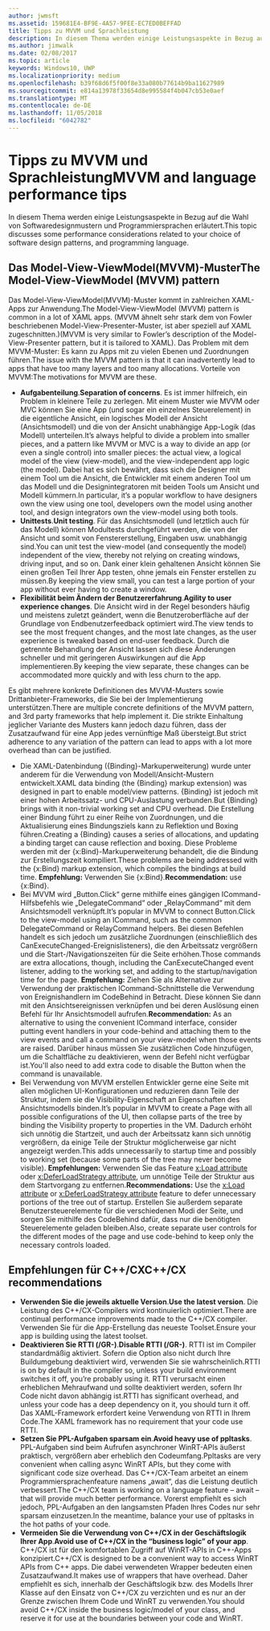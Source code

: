 ```yaml
---
author: jwmsft
ms.assetid: 159681E4-BF9E-4A57-9FEE-EC7ED0BEFFAD
title: Tipps zu MVVM und Sprachleistung
description: In diesem Thema werden einige Leistungsaspekte in Bezug auf die Wahl von Softwaredesignmustern und Programmiersprachen erläutert.
ms.author: jimwalk
ms.date: 02/08/2017
ms.topic: article
keywords: Windows10, UWP
ms.localizationpriority: medium
ms.openlocfilehash: b39f68d6f5f00f8e33a080b77614b9ba11627989
ms.sourcegitcommit: e814a13978f33654d8e995584f4b047cb53e0aef
ms.translationtype: MT
ms.contentlocale: de-DE
ms.lasthandoff: 11/05/2018
ms.locfileid: "6042782"
---
```

# <a name="mvvm-and-language-performance-tips"></a><span data-ttu-id="f12c1-104">Tipps zu MVVM und Sprachleistung</span><span class="sxs-lookup"><span data-stu-id="f12c1-104">MVVM and language performance tips</span></span>


<span data-ttu-id="f12c1-105">In diesem Thema werden einige Leistungsaspekte in Bezug auf die Wahl von Softwaredesignmustern und Programmiersprachen erläutert.</span><span class="sxs-lookup"><span data-stu-id="f12c1-105">This topic discusses some performance considerations related to your choice of software design patterns, and programming language.</span></span>

## <a name="the-model-view-viewmodel-mvvm-pattern"></a><span data-ttu-id="f12c1-106">Das Model-View-ViewModel(MVVM)-Muster</span><span class="sxs-lookup"><span data-stu-id="f12c1-106">The Model-View-ViewModel (MVVM) pattern</span></span>

<span data-ttu-id="f12c1-107">Das Model-View-ViewModel(MVVM)-Muster kommt in zahlreichen XAML-Apps zur Anwendung.</span><span class="sxs-lookup"><span data-stu-id="f12c1-107">The Model-View-ViewModel (MVVM) pattern is common in a lot of XAML apps.</span></span> <span data-ttu-id="f12c1-108">(MVVM ähnelt sehr stark dem von Fowler beschriebenen Model-View-Presenter-Muster, ist aber speziell auf XAML zugeschnitten.)</span><span class="sxs-lookup"><span data-stu-id="f12c1-108">(MVVM is very similar to Fowler’s description of the Model-View-Presenter pattern, but it is tailored to XAML).</span></span> <span data-ttu-id="f12c1-109">Das Problem mit dem MVVM-Muster: Es kann zu Apps mit zu vielen Ebenen und Zuordnungen führen.</span><span class="sxs-lookup"><span data-stu-id="f12c1-109">The issue with the MVVM pattern is that it can inadvertently lead to apps that have too many layers and too many allocations.</span></span> <span data-ttu-id="f12c1-110">Vorteile von MVVM:</span><span class="sxs-lookup"><span data-stu-id="f12c1-110">The motivations for MVVM are these.</span></span>

-   <span data-ttu-id="f12c1-111">**Aufgabenteilung**.</span><span class="sxs-lookup"><span data-stu-id="f12c1-111">**Separation of concerns**.</span></span> <span data-ttu-id="f12c1-112">Es ist immer hilfreich, ein Problem in kleinere Teile zu zerlegen. Mit einem Muster wie MVVM oder MVC können Sie eine App (und sogar ein einzelnes Steuerelement) in die eigentliche Ansicht, ein logisches Modell der Ansicht (Ansichtsmodell) und die von der Ansicht unabhängige App-Logik (das Modell) unterteilen.</span><span class="sxs-lookup"><span data-stu-id="f12c1-112">It’s always helpful to divide a problem into smaller pieces, and a pattern like MVVM or MVC is a way to divide an app (or even a single control) into smaller pieces: the actual view, a logical model of the view (view-model), and the view-independent app logic (the model).</span></span> <span data-ttu-id="f12c1-113">Dabei hat es sich bewährt, dass sich die Designer mit einem Tool um die Ansicht, die Entwickler mit einem anderen Tool um das Modell und die Designintegratoren mit beiden Tools um Ansicht und Modell kümmern.</span><span class="sxs-lookup"><span data-stu-id="f12c1-113">In particular, it’s a popular workflow to have designers own the view using one tool, developers own the model using another tool, and design integrators own the view-model using both tools.</span></span>
-   <span data-ttu-id="f12c1-114">**Unittests**.</span><span class="sxs-lookup"><span data-stu-id="f12c1-114">**Unit testing**.</span></span> <span data-ttu-id="f12c1-115">Für das Ansichtsmodell (und letztlich auch für das Modell) können Modultests durchgeführt werden, die von der Ansicht und somit von Fenstererstellung, Eingaben usw. unabhängig sind.</span><span class="sxs-lookup"><span data-stu-id="f12c1-115">You can unit test the view-model (and consequently the model) independent of the view, thereby not relying on creating windows, driving input, and so on.</span></span> <span data-ttu-id="f12c1-116">Dank einer klein gehaltenen Ansicht können Sie einen großen Teil Ihrer App testen, ohne jemals ein Fenster erstellen zu müssen.</span><span class="sxs-lookup"><span data-stu-id="f12c1-116">By keeping the view small, you can test a large portion of your app without ever having to create a window.</span></span>
-   <span data-ttu-id="f12c1-117">**Flexibilität beim Ändern der Benutzererfahrung**.</span><span class="sxs-lookup"><span data-stu-id="f12c1-117">**Agility to user experience changes**.</span></span> <span data-ttu-id="f12c1-118">Die Ansicht wird in der Regel besonders häufig und meistens zuletzt geändert, wenn die Benutzeroberfläche auf der Grundlage von Endbenutzerfeedback optimiert wird.</span><span class="sxs-lookup"><span data-stu-id="f12c1-118">The view tends to see the most frequent changes, and the most late changes, as the user experience is tweaked based on end-user feedback.</span></span> <span data-ttu-id="f12c1-119">Durch die getrennte Behandlung der Ansicht lassen sich diese Änderungen schneller und mit geringeren Auswirkungen auf die App implementieren.</span><span class="sxs-lookup"><span data-stu-id="f12c1-119">By keeping the view separate, these changes can be accommodated more quickly and with less churn to the app.</span></span>

<span data-ttu-id="f12c1-120">Es gibt mehrere konkrete Definitionen des MVVM-Musters sowie Drittanbieter-Frameworks, die Sie bei der Implementierung unterstützen.</span><span class="sxs-lookup"><span data-stu-id="f12c1-120">There are multiple concrete definitions of the MVVM pattern, and 3rd party frameworks that help implement it.</span></span> <span data-ttu-id="f12c1-121">Die strikte Einhaltung jeglicher Variante des Musters kann jedoch dazu führen, dass der Zusatzaufwand für eine App jedes vernünftige Maß übersteigt.</span><span class="sxs-lookup"><span data-stu-id="f12c1-121">But strict adherence to any variation of the pattern can lead to apps with a lot more overhead than can be justified.</span></span>

-   <span data-ttu-id="f12c1-122">Die XAML-Datenbindung ({Binding}-Markuperweiterung) wurde unter anderem für die Verwendung von Modell/Ansicht-Mustern entwickelt.</span><span class="sxs-lookup"><span data-stu-id="f12c1-122">XAML data binding (the {Binding} markup extension) was designed in part to enable model/view patterns.</span></span> <span data-ttu-id="f12c1-123">{Binding} ist jedoch mit einer hohen Arbeitssatz- und CPU-Auslastung verbunden.</span><span class="sxs-lookup"><span data-stu-id="f12c1-123">But {Binding} brings with it non-trivial working set and CPU overhead.</span></span> <span data-ttu-id="f12c1-124">Die Erstellung einer Bindung führt zu einer Reihe von Zuordnungen, und die Aktualisierung eines Bindungsziels kann zu Reflektion und Boxing führen.</span><span class="sxs-lookup"><span data-stu-id="f12c1-124">Creating a {Binding} causes a series of allocations, and updating a binding target can cause reflection and boxing.</span></span> <span data-ttu-id="f12c1-125">Diese Probleme werden mit der {x:Bind}-Markuperweiterung behandelt, die die Bindung zur Erstellungszeit kompiliert.</span><span class="sxs-lookup"><span data-stu-id="f12c1-125">These problems are being addressed with the {x:Bind} markup extension, which compiles the bindings at build time.</span></span> <span data-ttu-id="f12c1-126">**Empfehlung:** Verwenden Sie {x:Bind}.</span><span class="sxs-lookup"><span data-stu-id="f12c1-126">**Recommendation:** use {x:Bind}.</span></span>
-   <span data-ttu-id="f12c1-127">Bei MVVM wird „Button.Click“ gerne mithilfe eines gängigen ICommand-Hilfsbefehls wie „DelegateCommand“ oder „RelayCommand“ mit dem Ansichtsmodell verknüpft.</span><span class="sxs-lookup"><span data-stu-id="f12c1-127">It’s popular in MVVM to connect Button.Click to the view-model using an ICommand, such as the common DelegateCommand or RelayCommand helpers.</span></span> <span data-ttu-id="f12c1-128">Bei diesen Befehlen handelt es sich jedoch um zusätzliche Zuordnungen (einschließlich des CanExecuteChanged-Ereignislisteners), die den Arbeitssatz vergrößern und die Start-/Navigationszeiten für die Seite erhöhen.</span><span class="sxs-lookup"><span data-stu-id="f12c1-128">Those commands are extra allocations, though, including the CanExecuteChanged event listener, adding to the working set, and adding to the startup/navigation time for the page.</span></span> <span data-ttu-id="f12c1-129">**Empfehlung:** Ziehen Sie als Alternative zur Verwendung der praktischen ICommand-Schnittstelle die Verwendung von Ereignishandlern im CodeBehind in Betracht. Diese können Sie dann mit den Ansichtsereignissen verknüpfen und bei deren Auslösung einen Befehl für Ihr Ansichtsmodell aufrufen.</span><span class="sxs-lookup"><span data-stu-id="f12c1-129">**Recommendation:** As an alternative to using the convenient ICommand interface, consider putting event handlers in your code-behind and attaching them to the view events and call a command on your view-model when those events are raised.</span></span> <span data-ttu-id="f12c1-130">Darüber hinaus müssen Sie zusätzlichen Code hinzufügen, um die Schaltfläche zu deaktivieren, wenn der Befehl nicht verfügbar ist.</span><span class="sxs-lookup"><span data-stu-id="f12c1-130">You'll also need to add extra code to disable the Button when the command is unavailable.</span></span>
-   <span data-ttu-id="f12c1-131">Bei Verwendung von MVVM erstellen Entwickler gerne eine Seite mit allen möglichen UI-Konfigurationen und reduzieren dann Teile der Struktur, indem sie die Visibility-Eigenschaft an Eigenschaften des Ansichtsmodells binden.</span><span class="sxs-lookup"><span data-stu-id="f12c1-131">It’s popular in MVVM to create a Page with all possible configurations of the UI, then collapse parts of the tree by binding the Visibility property to properties in the VM.</span></span> <span data-ttu-id="f12c1-132">Dadurch erhöht sich unnötig die Startzeit, und auch der Arbeitssatz kann sich unnötig vergrößern, da einige Teile der Struktur möglicherweise gar nicht angezeigt werden.</span><span class="sxs-lookup"><span data-stu-id="f12c1-132">This adds unnecessarily to startup time and possibly to working set (because some parts of the tree may never become visible).</span></span> <span data-ttu-id="f12c1-133">**Empfehlungen:** Verwenden Sie das Feature [x:Load attribute](../xaml-platform/x-load-attribute.md) oder [x:DeferLoadStrategy attribute](../xaml-platform/x-deferloadstrategy-attribute.md), um unnötige Teile der Struktur aus dem Startvorgang zu entfernen.</span><span class="sxs-lookup"><span data-stu-id="f12c1-133">**Recommendations:** Use the [x:Load attribute](../xaml-platform/x-load-attribute.md) or [x:DeferLoadStrategy attribute](../xaml-platform/x-deferloadstrategy-attribute.md) feature to defer unnecessary portions of the tree out of startup.</span></span> <span data-ttu-id="f12c1-134">Erstellen Sie außerdem separate Benutzersteuerelemente für die verschiedenen Modi der Seite, und sorgen Sie mithilfe des CodeBehind dafür, dass nur die benötigten Steuerelemente geladen bleiben.</span><span class="sxs-lookup"><span data-stu-id="f12c1-134">Also, create separate user controls for the different modes of the page and use code-behind to keep only the necessary controls loaded.</span></span>

## <a name="ccx-recommendations"></a><span data-ttu-id="f12c1-135">Empfehlungen für C++/CX</span><span class="sxs-lookup"><span data-stu-id="f12c1-135">C++/CX recommendations</span></span>

-   <span data-ttu-id="f12c1-136">**Verwenden Sie die jeweils aktuelle Version**.</span><span class="sxs-lookup"><span data-stu-id="f12c1-136">**Use the latest version**.</span></span> <span data-ttu-id="f12c1-137">Die Leistung des C++/CX-Compilers wird kontinuierlich optimiert.</span><span class="sxs-lookup"><span data-stu-id="f12c1-137">There are continual performance improvements made to the C++/CX compiler.</span></span> <span data-ttu-id="f12c1-138">Verwenden Sie für die App-Erstellung das neueste Toolset.</span><span class="sxs-lookup"><span data-stu-id="f12c1-138">Ensure your app is building using the latest toolset.</span></span>
-   <span data-ttu-id="f12c1-139">**Deaktivieren Sie RTTI (/GR-)**.</span><span class="sxs-lookup"><span data-stu-id="f12c1-139">**Disable RTTI (/GR-)**.</span></span> <span data-ttu-id="f12c1-140">RTTI ist im Compiler standardmäßig aktiviert. Sofern die Option also nicht durch Ihre Buildumgebung deaktiviert wird, verwenden Sie sie wahrscheinlich.</span><span class="sxs-lookup"><span data-stu-id="f12c1-140">RTTI is on by default in the compiler so, unless your build environment switches it off, you’re probably using it.</span></span> <span data-ttu-id="f12c1-141">RTTI verursacht einen erheblichen Mehraufwand und sollte deaktiviert werden, sofern Ihr Code nicht davon abhängig ist.</span><span class="sxs-lookup"><span data-stu-id="f12c1-141">RTTI has significant overhead, and unless your code has a deep dependency on it, you should turn it off.</span></span> <span data-ttu-id="f12c1-142">Das XAML-Framework erfordert keine Verwendung von RTTI in Ihrem Code.</span><span class="sxs-lookup"><span data-stu-id="f12c1-142">The XAML framework has no requirement that your code use RTTI.</span></span>
-   <span data-ttu-id="f12c1-143">**Setzen Sie PPL-Aufgaben sparsam ein**.</span><span class="sxs-lookup"><span data-stu-id="f12c1-143">**Avoid heavy use of ppltasks**.</span></span> <span data-ttu-id="f12c1-144">PPL-Aufgaben sind beim Aufrufen asynchroner WinRT-APIs äußerst praktisch, vergrößern aber erheblich den Codeumfang.</span><span class="sxs-lookup"><span data-stu-id="f12c1-144">Ppltasks are very convenient when calling async WinRT APIs, but they come with significant code size overhead.</span></span> <span data-ttu-id="f12c1-145">Das C++/CX-Team arbeitet an einem Programmiersprachenfeature namens „await“, das die Leistung deutlich verbessert.</span><span class="sxs-lookup"><span data-stu-id="f12c1-145">The C++/CX team is working on a language feature – await – that will provide much better performance.</span></span> <span data-ttu-id="f12c1-146">Vorerst empfiehlt es sich jedoch, PPL-Aufgaben an den langsamsten Pfaden Ihres Codes nur sehr sparsam einzusetzen.</span><span class="sxs-lookup"><span data-stu-id="f12c1-146">In the meantime, balance your use of ppltasks in the hot paths of your code.</span></span>
-   <span data-ttu-id="f12c1-147">**Vermeiden Sie die Verwendung von C++/CX in der Geschäftslogik Ihrer App**.</span><span class="sxs-lookup"><span data-stu-id="f12c1-147">**Avoid use of C++/CX in the “business logic” of your app**.</span></span> <span data-ttu-id="f12c1-148">C++/CX ist für den komfortablen Zugriff auf WinRT-APIs in C++-Apps konzipiert.</span><span class="sxs-lookup"><span data-stu-id="f12c1-148">C++/CX is designed to be a convenient way to access WinRT APIs from C++ apps.</span></span> <span data-ttu-id="f12c1-149">Die dabei verwendeten Wrapper bedeuten einen Zusatzaufwand.</span><span class="sxs-lookup"><span data-stu-id="f12c1-149">It makes use of wrappers that have overhead.</span></span> <span data-ttu-id="f12c1-150">Daher empfiehlt es sich, innerhalb der Geschäftslogik bzw. des Modells Ihrer Klasse auf den Einsatz von C++/CX zu verzichten und es nur an der Grenze zwischen Ihrem Code und WinRT zu verwenden.</span><span class="sxs-lookup"><span data-stu-id="f12c1-150">You should avoid C++/CX inside the business logic/model of your class, and reserve it for use at the boundaries between your code and WinRT.</span></span>